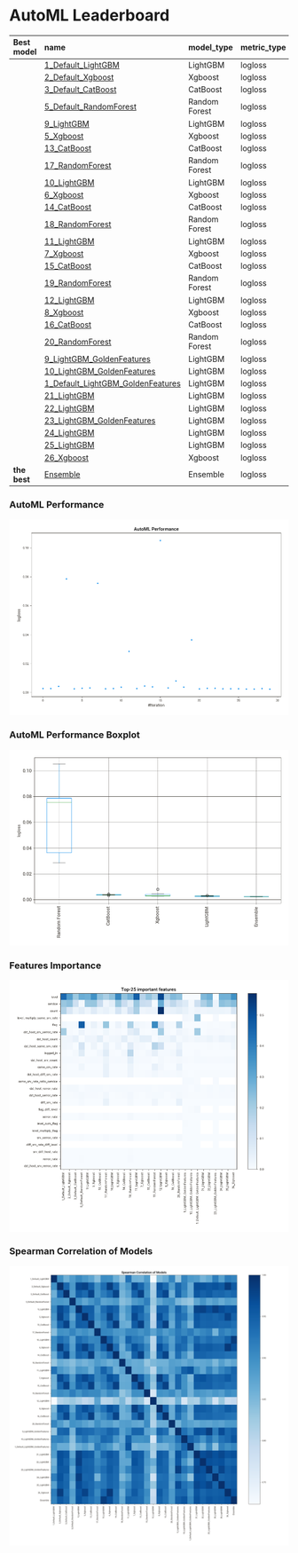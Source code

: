 # AutoML Leaderboard

| Best model   | name                                                                             | model_type    | metric_type   |   metric_value |   train_time |   single_prediction_time |
|:-------------|:---------------------------------------------------------------------------------|:--------------|:--------------|---------------:|-------------:|-------------------------:|
|              | [1_Default_LightGBM](1_Default_LightGBM/README.md)                               | LightGBM      | logloss       |     0.00274489 |       188.59 |                   0.0288 |
|              | [2_Default_Xgboost](2_Default_Xgboost/README.md)                                 | Xgboost       | logloss       |     0.002792   |        52.58 |                   0.0275 |
|              | [3_Default_CatBoost](3_Default_CatBoost/README.md)                               | CatBoost      | logloss       |     0.00429244 |        34.14 |                   0.0349 |
|              | [5_Default_RandomForest](5_Default_RandomForest/README.md)                       | Random Forest | logloss       |     0.0786419  |        38.88 |                   0.0796 |
|              | [9_LightGBM](9_LightGBM/README.md)                                               | LightGBM      | logloss       |     0.00251889 |       233.79 |                   0.0295 |
|              | [5_Xgboost](5_Xgboost/README.md)                                                 | Xgboost       | logloss       |     0.00306027 |        72.56 |                   0.029  |
|              | [13_CatBoost](13_CatBoost/README.md)                                             | CatBoost      | logloss       |     0.00320673 |        95.54 |                   0.0351 |
|              | [17_RandomForest](17_RandomForest/README.md)                                     | Random Forest | logloss       |     0.0754331  |        27.44 |                   0.0867 |
|              | [10_LightGBM](10_LightGBM/README.md)                                             | LightGBM      | logloss       |     0.00268208 |       116.51 |                   0.0297 |
|              | [6_Xgboost](6_Xgboost/README.md)                                                 | Xgboost       | logloss       |     0.00277194 |        44.74 |                   0.0268 |
|              | [14_CatBoost](14_CatBoost/README.md)                                             | CatBoost      | logloss       |     0.0036945  |        45.26 |                   0.0378 |
|              | [18_RandomForest](18_RandomForest/README.md)                                     | Random Forest | logloss       |     0.028524   |        43.17 |                   0.0813 |
|              | [11_LightGBM](11_LightGBM/README.md)                                             | LightGBM      | logloss       |     0.00275957 |       216.42 |                   0.0292 |
|              | [7_Xgboost](7_Xgboost/README.md)                                                 | Xgboost       | logloss       |     0.00455847 |        74.78 |                   0.0297 |
|              | [15_CatBoost](15_CatBoost/README.md)                                             | CatBoost      | logloss       |     0.00387862 |        33.43 |                   0.0332 |
|              | [19_RandomForest](19_RandomForest/README.md)                                     | Random Forest | logloss       |     0.105103   |        46.28 |                   0.0998 |
|              | [12_LightGBM](12_LightGBM/README.md)                                             | LightGBM      | logloss       |     0.00324005 |       248.37 |                   0.0279 |
|              | [8_Xgboost](8_Xgboost/README.md)                                                 | Xgboost       | logloss       |     0.00809756 |        65.31 |                   0.0279 |
|              | [16_CatBoost](16_CatBoost/README.md)                                             | CatBoost      | logloss       |     0.00369694 |        30.13 |                   0.0341 |
|              | [20_RandomForest](20_RandomForest/README.md)                                     | Random Forest | logloss       |     0.0364414  |        28.67 |                   0.0768 |
|              | [9_LightGBM_GoldenFeatures](9_LightGBM_GoldenFeatures/README.md)                 | LightGBM      | logloss       |     0.00260382 |       258.25 |                   0.0456 |
|              | [10_LightGBM_GoldenFeatures](10_LightGBM_GoldenFeatures/README.md)               | LightGBM      | logloss       |     0.00291919 |       120    |                   0.0441 |
|              | [1_Default_LightGBM_GoldenFeatures](1_Default_LightGBM_GoldenFeatures/README.md) | LightGBM      | logloss       |     0.00298771 |       220.5  |                   0.0433 |
|              | [21_LightGBM](21_LightGBM/README.md)                                             | LightGBM      | logloss       |     0.00259538 |       362.37 |                   0.0284 |
|              | [22_LightGBM](22_LightGBM/README.md)                                             | LightGBM      | logloss       |     0.00251481 |       231.83 |                   0.03   |
|              | [23_LightGBM_GoldenFeatures](23_LightGBM_GoldenFeatures/README.md)               | LightGBM      | logloss       |     0.00269614 |       329.28 |                   0.0447 |
|              | [24_LightGBM](24_LightGBM/README.md)                                             | LightGBM      | logloss       |     0.00245531 |       129.65 |                   0.0292 |
|              | [25_LightGBM](25_LightGBM/README.md)                                             | LightGBM      | logloss       |     0.002446   |       137.14 |                   0.0287 |
|              | [26_Xgboost](26_Xgboost/README.md)                                               | Xgboost       | logloss       |     0.00275695 |        49.82 |                   0.0291 |
| **the best** | [Ensemble](Ensemble/README.md)                                                   | Ensemble      | logloss       |     0.00233978 |        30.14 |                   0.1258 |

### AutoML Performance
![AutoML Performance](ldb_performance.png)

### AutoML Performance Boxplot
![AutoML Performance Boxplot](ldb_performance_boxplot.png)

### Features Importance
![features importance across models](features_heatmap.png)



### Spearman Correlation of Models
![models spearman correlation](correlation_heatmap.png)

